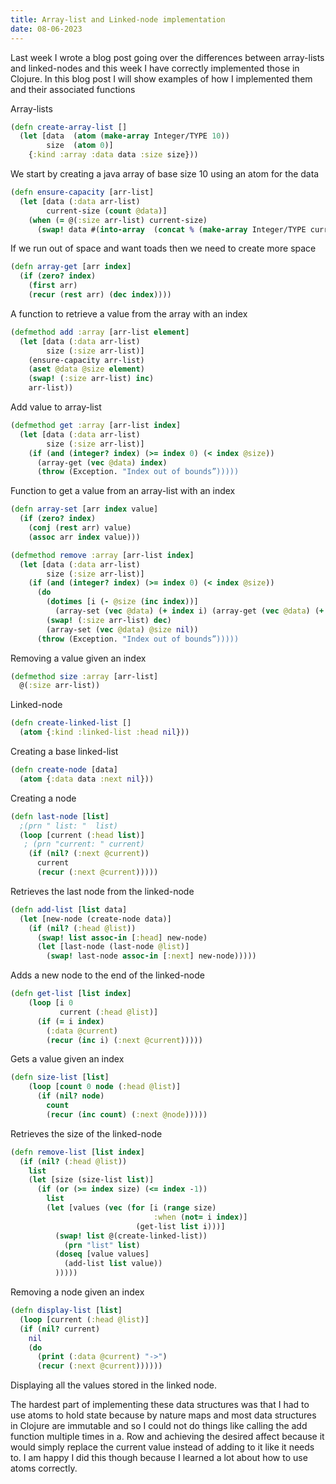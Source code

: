 ```yaml
---
title: Array-list and Linked-node implementation
date: 08-06-2023
---
```




Last week I wrote a blog post going over the differences between array-lists and linked-nodes and this week I have correctly implemented those in Clojure. In this blog post I will show examples of how I implemented them and their associated functions


Array-lists

```clojure
(defn create-array-list []
  (let [data  (atom (make-array Integer/TYPE 10))
        size  (atom 0)]
    {:kind :array :data data :size size}))
```
We start by creating a java array of base size 10 using an atom for the data
```clojure
(defn ensure-capacity [arr-list]
  (let [data (:data arr-list)
        current-size (count @data)]
    (when (= @(:size arr-list) current-size)
      (swap! data #(into-array  (concat % (make-array Integer/TYPE current-size)))))))
```
If we run out of space and want toads then we need to create more space
```clojure
(defn array-get [arr index]
  (if (zero? index)
    (first arr)
    (recur (rest arr) (dec index))))
```
A function to retrieve a value from the array with an index
```clojure
(defmethod add :array [arr-list element]
  (let [data (:data arr-list)
        size (:size arr-list)]
    (ensure-capacity arr-list)
    (aset @data @size element)
    (swap! (:size arr-list) inc)
    arr-list))
```
Add value to array-list
```clojure
(defmethod get :array [arr-list index]
  (let [data (:data arr-list)
        size (:size arr-list)]
    (if (and (integer? index) (>= index 0) (< index @size))
      (array-get (vec @data) index)
      (throw (Exception. "Index out of bounds”)))))
```
Function to get a value from an array-list with an index
```clojure
(defn array-set [arr index value]
  (if (zero? index)
    (conj (rest arr) value)
    (assoc arr index value)))

(defmethod remove :array [arr-list index]
  (let [data (:data arr-list)
        size (:size arr-list)]
    (if (and (integer? index) (>= index 0) (< index @size))
      (do
        (dotimes [i (- @size (inc index))]
          (array-set (vec @data) (+ index i) (array-get (vec @data) (+ (inc index) i))))
        (swap! (:size arr-list) dec)
        (array-set (vec @data) @size nil))
      (throw (Exception. "Index out of bounds”)))))
```
Removing a value given an index 
```clojure
(defmethod size :array [arr-list]
  @(:size arr-list))
```

Linked-node

```clojure
(defn create-linked-list []
  (atom {:kind :linked-list :head nil}))
```
Creating a base linked-list
```clojure
(defn create-node [data]
  (atom {:data data :next nil}))
```
Creating a node
```clojure
(defn last-node [list]
  ;(prn " list: "  list)
  (loop [current (:head list)]
   ; (prn "current: " current)
    (if (nil? (:next @current))
      current
      (recur (:next @current)))))
```
Retrieves the last node from the linked-node
```clojure
(defn add-list [list data]
  (let [new-node (create-node data)]
    (if (nil? (:head @list))
      (swap! list assoc-in [:head] new-node)
      (let [last-node (last-node @list)]
        (swap! last-node assoc-in [:next] new-node)))))
```

Adds a new node to the end of the linked-node
```clojure
(defn get-list [list index]
    (loop [i 0
           current (:head @list)]
      (if (= i index)
        (:data @current)
        (recur (inc i) (:next @current)))))
```
Gets a value given an index
```clojure
(defn size-list [list]
    (loop [count 0 node (:head @list)]
      (if (nil? node)
        count
        (recur (inc count) (:next @node)))))
```
Retrieves the size of the linked-node
```clojure
(defn remove-list [list index]
  (if (nil? (:head @list))
    list
    (let [size (size-list list)]
      (if (or (>= index size) (<= index -1))
        list
        (let [values (vec (for [i (range size)
                                :when (not= i index)]
                            (get-list list i)))]
          (swap! list @(create-linked-list))
            (prn "list" list)
          (doseq [value values]
            (add-list list value))
          )))))
```
Removing a node given an index
```clojure
(defn display-list [list]
  (loop [current (:head @list)]
  (if (nil? current)
    nil
    (do
      (print (:data @current) "->")
      (recur (:next @current))))))
```
Displaying all the values stored in the linked node.


The hardest part of implementing these data structures was that I had to use atoms to hold state because by nature maps and most data structures in Clojure are immutable and so I could not do things like calling the add function multiple times in a. Row and achieving the desired affect because it would simply replace the current value instead of adding to it like it needs to. I am happy I did this though because I learned a lot about how to use atoms correctly.
